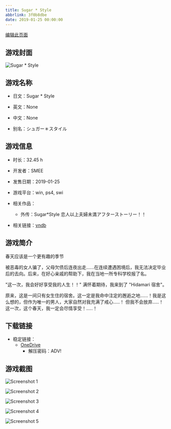 ```yaml
---
title: Sugar * Style
abbrlink: 3f0b8dbe
date: 2019-01-25 00:00:00
---
```

[编辑此页面](https://github.com/ACG-3/ADV3-source/blob/main/source/_posts/games/Sugar%20%20Style.md)

## 游戏封面

![Sugar * Style](https://pan.timero.xyz/onedrive/img_lib_001/Sugar%20%20Style_cover.avif)


## 游戏名称

- 日文：Sugar * Style
- 英文：None
- 中文：None

- 别名：シュガー＊スタイル


## 游戏信息

- 时长：32.45 h
- 开发者：SMEE
- 发售日期：2019-01-25
- 游戏平台：win, ps4, swi
- 相关作品：
   - 外传：Sugar*Style 恋人以上夫婦未満アフターストーリー！！

- 相关链接：[vndb](https://vndb.org/v24320)


## 游戏简介

春天应该是一个更有趣的季节

被恶毒的女人骗了，父母欠债后连夜出走......在连续遭遇困境后，我无法决定毕业后的去向。后来，在好心亲戚的帮助下，我在当地一所专科学校报了名。

"这一次，我会好好享受我的人生！！"
满怀着期待，我来到了 "Hidamari 宿舍"。

原来，这是一间只有女生住的宿舍。这一定是我命中注定的邂逅之地......！我是这么想的，但作为唯一的男人，大家自然对我充满了戒心.....！
但我不会放弃.....！这一次，这个春天，我一定会尽情享受！.....！




## 下载链接

- 稳定链接：
    - [OneDrive](https://pan.timero.xyz/onedrive/adv_lib_001/Sugar%20%20Style)
        - 解压密码：ADV!



## 游戏截图


![Screenshot 1](https://pan.timero.xyz/onedrive/img_lib_001/Sugar%20%20Style_Screenshot_1.avif)

![Screenshot 2](https://pan.timero.xyz/onedrive/img_lib_001/Sugar%20%20Style_Screenshot_2.avif)

![Screenshot 3](https://pan.timero.xyz/onedrive/img_lib_001/Sugar%20%20Style_Screenshot_3.avif)

![Screenshot 4](https://pan.timero.xyz/onedrive/img_lib_001/Sugar%20%20Style_Screenshot_4.avif)

![Screenshot 5](https://pan.timero.xyz/onedrive/img_lib_001/Sugar%20%20Style_Screenshot_5.avif)

